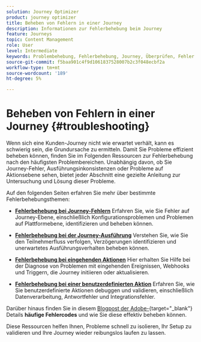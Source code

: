```yaml
---
solution: Journey Optimizer
product: journey optimizer
title: Beheben von Fehlern in einer Journey
description: Informationen zur Fehlerbehebung beim Journey
feature: Journeys
topic: Content Management
role: User
level: Intermediate
keywords: Problembehebung, Fehlerbehebung, Journey, Überprüfen, Fehler
source-git-commit: f5baa901c4f9d1061837528007b2c3f048ecbf2a
workflow-type: tm+mt
source-wordcount: '189'
ht-degree: 5%

---
```


# Beheben von Fehlern in einer Journey {#troubleshooting}

Wenn sich eine Kunden-Journey nicht wie erwartet verhält, kann es schwierig sein, die Grundursache zu ermitteln. Damit Sie Probleme effizient beheben können, finden Sie im Folgenden Ressourcen zur Fehlerbehebung nach den häufigsten Problembereichen. Unabhängig davon, ob Sie Journey-Fehler, Ausführungsinkonsistenzen oder Probleme auf Aktionsebene sehen, bietet jeder Abschnitt eine gezielte Anleitung zur Untersuchung und Lösung dieser Probleme.

Auf den folgenden Seiten erfahren Sie mehr über bestimmte Fehlerbehebungsthemen:

* **[Fehlerbehebung bei Journey-Fehlern](../building-journeys/troubleshooting.md)**
Erfahren Sie, wie Sie Fehler auf Journey-Ebene, einschließlich Konfigurationsproblemen und Problemen auf Plattformebene, identifizieren und beheben können.

* **[Fehlerbehebung bei der Journey-Ausführung](../building-journeys/troubleshooting-execution.md)**
Verstehen Sie, wie Sie den Teilnehmerfluss verfolgen, Verzögerungen identifizieren und unerwartetes Ausführungsverhalten beheben können.

* **[Fehlerbehebung bei eingehenden Aktionen](../building-journeys/troubleshooting-inbound.md)**
Hier erhalten Sie Hilfe bei der Diagnose von Problemen mit eingehenden Ereignissen, Webhooks und Triggern, die Journey initiieren oder aktualisieren.

* **[Fehlerbehebung bei einer benutzerdefinierten Aktion](../action/troubleshoot-custom-action.md)**
Erfahren Sie, wie Sie benutzerdefinierte Aktionen debuggen und validieren, einschließlich Datenverarbeitung, Antwortfehler und Integrationsfehler.

Darüber hinaus finden Sie in diesem [Blogpost der Adobe-](https://experienceleaguecommunities.adobe.com/t5/journey-optimizer-blogs/demystifying-adobe-journey-optimizer-error-codes-root-causes-and/ba-p/760884){target="_blank"} Details **häufige Fehlercodes** und wie Sie diese effektiv beheben können.

Diese Ressourcen helfen Ihnen, Probleme schnell zu isolieren, Ihr Setup zu validieren und Ihre Journey wieder reibungslos laufen zu lassen.

